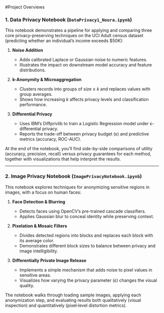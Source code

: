 #Project Overviews

### 1. Data Privacy Notebook (`DataPrivacy1_Noura.ipynb`)
This notebook demonstrates a pipeline for applying and comparing three core privacy-preserving techniques on the UCI Adult census dataset (predicting whether an individual’s income exceeds \$50K):

1. **Noise Addition**  
   - Adds calibrated Laplace or Gaussian noise to numeric features.  
   - Illustrates the impact on downstream model accuracy and feature distributions.

2. **k-Anonymity & Microaggregation**  
   - Clusters records into groups of size ≥ *k* and replaces values with group averages.  
   - Shows how increasing *k* affects privacy levels and classification performance.

3. **Differential Privacy**  
   - Uses IBM’s Diffprivlib to train a Logistic Regression model under ε-differential privacy.  
   - Reports the trade-off between privacy budget (ε) and predictive metrics (accuracy, ROC-AUC).

At the end of the notebook, you’ll find side-by-side comparisons of utility (accuracy, precision, recall) versus privacy guarantees for each method, together with visualizations that help interpret the results.

---

### 2. Image Privacy Notebook (`ImagePrivacyNotebook.ipynb`)
This notebook explores techniques for anonymizing sensitive regions in images, with a focus on human faces:

1. **Face Detection & Blurring**  
   - Detects faces using OpenCV’s pre-trained cascade classifiers.  
   - Applies Gaussian blur to conceal identity while preserving context.

2. **Pixelation & Mosaic Filters**  
   - Divides detected regions into blocks and replaces each block with its average color.  
   - Demonstrates different block sizes to balance between privacy and image intelligibility.

3. **Differentially Private Image Release**  
   - Implements a simple mechanism that adds noise to pixel values in sensitive areas.  
   - Visualizes how varying the privacy parameter (ε) changes the visual quality.

The notebook walks through loading sample images, applying each anonymization step, and evaluating results both qualitatively (visual inspection) and quantitatively (pixel‐level distortion metrics).

